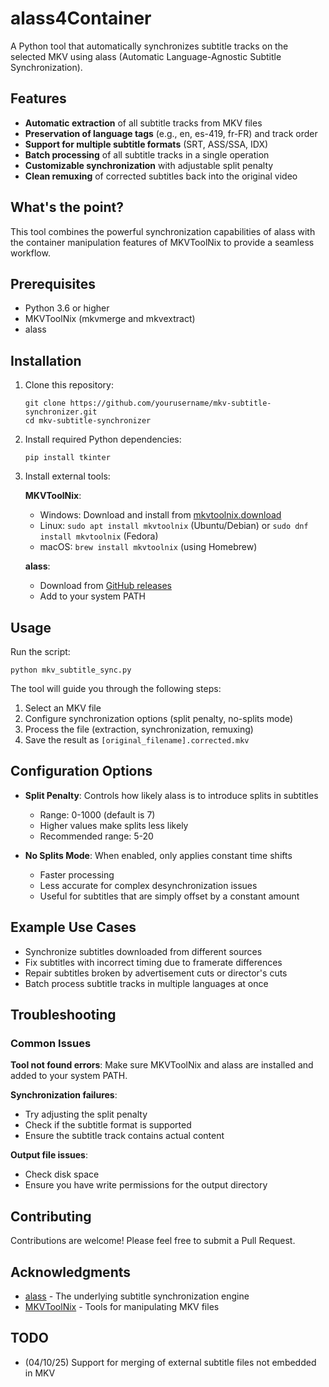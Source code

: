 # alass4Container

A Python tool that automatically synchronizes subtitle tracks on the selected MKV using alass (Automatic Language-Agnostic Subtitle Synchronization).

## Features

- **Automatic extraction** of all subtitle tracks from MKV files
- **Preservation of language tags** (e.g., en, es-419, fr-FR) and track order
- **Support for multiple subtitle formats** (SRT, ASS/SSA, IDX)
- **Batch processing** of all subtitle tracks in a single operation
- **Customizable synchronization** with adjustable split penalty
- **Clean remuxing** of corrected subtitles back into the original video

## What's the point?

This tool combines the powerful synchronization capabilities of alass with the container manipulation features of MKVToolNix to provide a seamless workflow.

## Prerequisites

- Python 3.6 or higher
- MKVToolNix (mkvmerge and mkvextract)
- alass

## Installation

1. Clone this repository:
   ```
   git clone https://github.com/yourusername/mkv-subtitle-synchronizer.git
   cd mkv-subtitle-synchronizer
   ```

2. Install required Python dependencies:
   ```
   pip install tkinter
   ```

3. Install external tools:

   **MKVToolNix**:
   - Windows: Download and install from [mkvtoolnix.download](https://mkvtoolnix.download/)
   - Linux: `sudo apt install mkvtoolnix` (Ubuntu/Debian) or `sudo dnf install mkvtoolnix` (Fedora)
   - macOS: `brew install mkvtoolnix` (using Homebrew)

   **alass**:
   - Download from [GitHub releases](https://github.com/kaegi/alass/releases)
   - Add to your system PATH

## Usage

Run the script:
```
python mkv_subtitle_sync.py
```

The tool will guide you through the following steps:
1. Select an MKV file
2. Configure synchronization options (split penalty, no-splits mode)
3. Process the file (extraction, synchronization, remuxing)
4. Save the result as `[original_filename].corrected.mkv`

## Configuration Options

- **Split Penalty**: Controls how likely alass is to introduce splits in subtitles
  - Range: 0-1000 (default is 7)
  - Higher values make splits less likely
  - Recommended range: 5-20

- **No Splits Mode**: When enabled, only applies constant time shifts
  - Faster processing
  - Less accurate for complex desynchronization issues
  - Useful for subtitles that are simply offset by a constant amount

## Example Use Cases

- Synchronize subtitles downloaded from different sources
- Fix subtitles with incorrect timing due to framerate differences
- Repair subtitles broken by advertisement cuts or director's cuts
- Batch process subtitle tracks in multiple languages at once

## Troubleshooting

### Common Issues

**Tool not found errors**:
Make sure MKVToolNix and alass are installed and added to your system PATH.

**Synchronization failures**:
- Try adjusting the split penalty
- Check if the subtitle format is supported
- Ensure the subtitle track contains actual content

**Output file issues**:
- Check disk space
- Ensure you have write permissions for the output directory

## Contributing

Contributions are welcome! Please feel free to submit a Pull Request.

## Acknowledgments

- [alass](https://github.com/kaegi/alass) - The underlying subtitle synchronization engine
- [MKVToolNix](https://mkvtoolnix.download/) - Tools for manipulating MKV files

## TODO

- (04/10/25) Support for merging of external subtitle files not embedded in MKV
